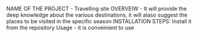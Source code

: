 NAME OF THE PROJECT - Travelling site 
OVERVEIW - It will provide the deep knowledge about the various destinations, it will alaso suggest the places to be visited in the specific season
INSTALLATION STEPS:
Install it from the repository
Usage - it is conveinient to use